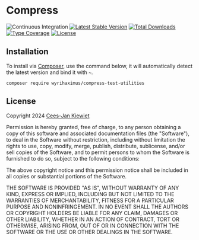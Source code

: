 Compress
========

![Continuous Integration](https://github.com/wyrihaximus/php-compress-test-utilities/workflows/Continuous%20Integration/badge.svg)
[![Latest Stable Version](https://poser.pugx.org/wyrihaximus/compress-test-utilities/v/stable.png)](https://packagist.org/packages/wyrihaximus/compress-test-utilities)
[![Total Downloads](https://poser.pugx.org/wyrihaximus/compress-test-utilities/downloads.png)](https://packagist.org/packages/wyrihaximus/compress-test-utilities/stats)
[![Type Coverage](https://shepherd.dev/github/WyriHaximus/php-compress-test-utilities/coverage.svg)](https://shepherd.dev/github/WyriHaximus/php-compress-test-utilities)
[![License](https://poser.pugx.org/wyrihaximus/compress-test-utilities/license.png)](https://packagist.org/packages/wyrihaximus/compress-test-utilities)

## Installation ##

To install via [Composer](http://getcomposer.org/), use the command below, it will automatically detect the latest version and bind it with `~`.

```
composer require wyrihaximus/compress-test-utilities
```

## License ##

Copyright 2024 [Cees-Jan Kiewiet](http://wyrihaximus.net/)

Permission is hereby granted, free of charge, to any person
obtaining a copy of this software and associated documentation
files (the "Software"), to deal in the Software without
restriction, including without limitation the rights to use,
copy, modify, merge, publish, distribute, sublicense, and/or sell
copies of the Software, and to permit persons to whom the
Software is furnished to do so, subject to the following
conditions:

The above copyright notice and this permission notice shall be
included in all copies or substantial portions of the Software.

THE SOFTWARE IS PROVIDED "AS IS", WITHOUT WARRANTY OF ANY KIND,
EXPRESS OR IMPLIED, INCLUDING BUT NOT LIMITED TO THE WARRANTIES
OF MERCHANTABILITY, FITNESS FOR A PARTICULAR PURPOSE AND
NONINFRINGEMENT. IN NO EVENT SHALL THE AUTHORS OR COPYRIGHT
HOLDERS BE LIABLE FOR ANY CLAIM, DAMAGES OR OTHER LIABILITY,
WHETHER IN AN ACTION OF CONTRACT, TORT OR OTHERWISE, ARISING
FROM, OUT OF OR IN CONNECTION WITH THE SOFTWARE OR THE USE OR
OTHER DEALINGS IN THE SOFTWARE.
